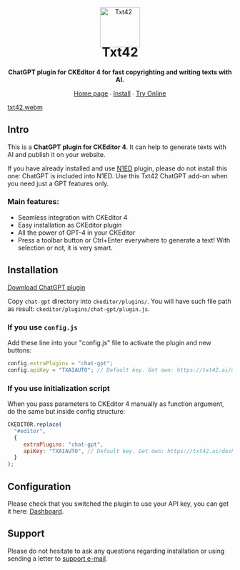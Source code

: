 <p align="center">
    <a href="https://txt42.ai/"><img src="https://txt42.ai/img/favicons/logo-90.png" alt="Txt42" width="90" /></a>
</p>

<h1 align="center" style="margin-top:-20px">Txt42</h1>

<p align="center">
    <strong>ChatGPT plugin for CKEditor 4 for fast copyrighting and writing texts with AI. </strong>
</p>

<p align="center">
    <a href="https://txt42.ai/">Home page</a> ∙ <a href="https://txt42.ai/doc/install-chat-gpt-ckeditor-4-plugin/">Install</a> ∙ <a href="https://codepen.io/txt42/pen/mdQEOJE">Try Online</a>
</p>

[txt42.webm](https://github.com/edsdk/txt42-ckeditor/assets/39118405/e33fbb40-6d3a-4d1b-882b-ab95e94d8868)

## Intro

This is a **ChatGPT plugin for CKEditor 4**. It can help to generate texts with AI and publish it on your website.

If you have already installed and use [N1ED](https://n1ed.com) plugin, please do not install this one: ChatGPT is included into N1ED. Use this Txt42 ChatGPT add-on when you need just a GPT features only.

### Main features:

- Seamless integration with CKEditor 4
- Easy installation as CKEditor plugin
- All the power of GPT-4 in your CKEditor
- Press a toolbar button or Ctrl+Enter everywhere to generate a text! With selection or not, it is very smart.

## Installation

[Download ChatGPT plugin](https://txt42.ai/download/chat-gpt-ckeditor.zip)

Copy `chat-gpt` directory into `ckeditor/plugins/`.
You will have such file path as result: `ckeditor/plugins/chat-gpt/plugin.js`.

### If you use `config.js`
Add these line into your "config.js" file to activate the plugin and new buttons:
```js
config.extraPlugins = "chat-gpt";
config.apiKey = "TXAIAUTO"; // Default key. Get own: https://txt42.ai/dashboard
```

### If you use initialization script
When you pass parameters to CKEditor 4 manually as function argument, do the same but inside config structure:
```js
CKEDITOR.replace(
  "#editor",
  {
     extraPlugins: "chat-gpt",
     apiKey: "TXAIAUTO", // Default key. Get own: https://txt42.ai/dashboard
  }
);
```

## Configuration

Please check that you switched the plugin to use your API key, you can get it here: [Dashboard](https://txt42.ai/dashboard).

## Support

Please do not hesitate to ask any questions regarding installation or using sending a letter to [support e-mail](mailto:support@helpdesk.edsdk.com).
